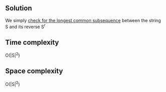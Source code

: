 ## Solution

We simply [check for the longest common subsequence](../../Lecture_14/Longest_common_subsequence/lcs.md) between the string S and its reverse  S<sup>r</sup>

## Time complexity
O(|S|<sup>2</sup>)

## Space complexity
O(|S|<sup>2</sup>)